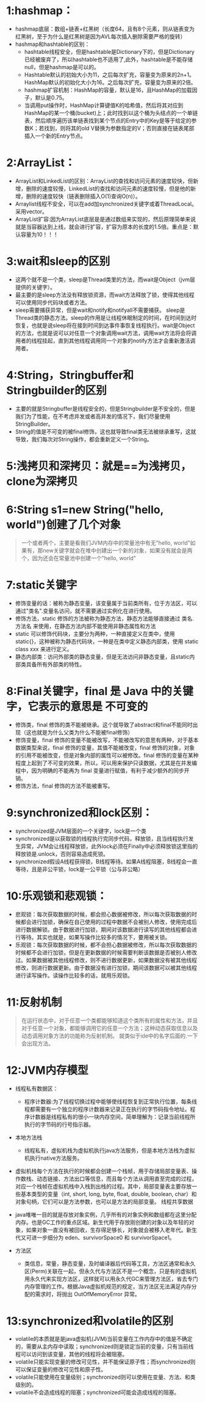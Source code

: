 
# 1:hashmap：
* hashmap底层：数组+链表+红黑树（长度64，且有8个元素，则从链表变为红黑树，至于为什么是红黑树是因为AVL每次插入删除需要严格的旋转）
* hashmap和hashtable的区别：
	* hashtable线程安全，但是hashtable是Dictionary下的，但是Dictionary已经被废弃了，所以hashtable也不适用了,此外，hashtable是不能存储null，但是hashmap是可以的。
	* Hashtable默认的初始大小为11，之后每次扩充，容量变为原来的2n+1。HashMap默认的初始化大小为16。之后每次扩充，容量变为原来的2倍。
	* hashmap扩容机制：HashMap的容量，默认是16，且HashMap的加载因子，默认是0.75。
	* 当调用put操作时，HashMap计算键值K的哈希值，然后将其对应到HashMap的某一个桶(bucket)上；此时找到以这个桶为头结点的一个单链表，然后顺序遍历该单链表找到某个节点的Entry中的Key是等于给定的参数K；若找到，则将其的old V替换为参数指定的V；否则直接在链表尾部插入一个新的Entry节点。
# 2:ArrayList：
* ArrayList和LinkedList的区别：ArrayList的查找和访问元素的速度较快，但新增，删除的速度较慢，LinkedList的查找和访问元素的速度较慢，但是他的新增，删除的速度较快（链表删除插入O(1)查询O(n)）。
* Arraylist线程不安全，可以在add加synchronized关键字或着ThreadLocal。采用vector。
* ArrayList扩容:因为ArrayList底层是是通过数组来实现的，然后原理简单来说就是当容器达到上线，就会进行扩容，扩容为原本的长度的1.5倍。重点是：默认容量为10！！！
# 3:wait和sleep的区别
* 这两个就不是一个类，sleep是Thread类里的方法，而wait是Object（jvm层提供的关键字）。
* 最主要的是sleep方法没有释放锁资源，而wait方法释放了锁，使得其他线程可以使用同步代码块或者方法。
* sleep需要捕获异常，但是wait和notify和notifyall不需要捕获。
sleep是Thread类的静态方法。sleep的作用是让线程休眠制定的时间，在时间到达时恢复，也就是说sleep将在接到时间到达事件事恢复线程执行。wait是Object的方法，也就是说可以对任意一个对象调用wait方法，调用wait方法将会将调用者的线程挂起，直到其他线程调用同一个对象的notify方法才会重新激活调用者。
# 4:String，Stringbuffer和Stringbuilder的区别
* 主要的就是Stringbuffer是线程安全的，但是Stringbuilder是不安全的，但是我们为了性能，在不考虑并发或者高并发的情况下，我们尽量使用StringBuilder。
* String的值是不可变的被final修饰，这也就导致final类无法被继承重写，这就导致，我们每次对String操作，都会重新定义一个String。
# 5:浅拷贝和深拷贝：就是==为浅拷贝，clone为深拷贝
# 6:String s1=new String("hello, world")创建了几个对象
>一个或者两个，主要是看我们JVM内存中的常量池中有无"hello, world"如果有，那new关键字就会在堆中创建出一个新的对象，如果没有就会是两个，因为还会在常量池中创建一个"hello, world"
# 7:static关键字
* 修饰变量的话：被称为静态变量，该变量属于当前类所有，位于方法区，可以通过"类名".变量名访问，就不需要通过实例化在进行使用。
* 修饰方法，static 修饰的方法被称为静态方法，静态方法能够直接通过 类名.方法名 来使用，在静态方法内部不能使用非静态属性和方法
* static 可以修饰代码块，主要分为两种，一种直接定义在类中，使用 static{}，这种被称为静态代码块，一种是在类中定义静态内部类，使用 static class xxx 来进行定义。
* 静态内部类：访问外部类的静态变量，但是无法访问非静态变量，且static内部类具备所有外部类的特性。
# 8:Final关键字，final 是 Java 中的关键字，它表示的意思是 不可变的
* 修饰类，final 修饰的类不能被继承。这个就导致了abstract和final不能同时出现（这也就是为什么父类为什么不能被final修饰）
* 修饰变量，final 修饰的变量不能被改写，不能被改写的意思有两种，对于基本数据类型来说，final 修饰的变量，其值不能被改变，final 修饰的对象，对象的引用不能被改变，但是对象内部的属性可以被修改。final 修饰的变量在某种程度上起到了不可变的效果，所以，可以用来保护只读数据，尤其是在并发编程中，因为明确的不能再为 final 变量进行赋值，有利于减少额外的同步开销。
* 修饰方法，final 修饰的方法不能被重写。
# 9:synchronized和lock区别：
* synchronized是JVM层面的一个关键字，lock是一个类
* synchronized是以获取锁的线程执行完同步代码，释放锁，且当线程执行发生异常，JVM会让线程释放锁，此外lock必须在Finally中必须释放锁这里指的释放锁是.unlock，否则容易造成死锁。
* synchronized假设A线程获得锁，B线程等待。如果A线程阻塞，B线程会一直等待，且是非公平锁，lock是一公平锁（公与非公略）
# 10:乐观锁和悲观锁：
* 悲观锁：每次获取数据的时候，都会担心数据被修改，所以每次获取数据的时候都会进行加锁，确保在自己使用的过程中数据不会被别人修改，使用完成后进行数据解锁。由于数据进行加锁，期间对该数据进行读写的其他线程都会进行等待。其实也就是，如果写操作比较多的情况下，要用被关锁。
* 乐观锁：每次获取数据的时候，都不会担心数据被修改，所以每次获取数据的时候都不会进行加锁，但是在更新数据的时候需要判断该数据是否被别人修改过。如果数据被其他线程修改，则不进行数据更新，如果数据没有被其他线程修改，则进行数据更新。由于数据没有进行加锁，期间该数据可以被其他线程进行读写操作。读操作比较多的话，就用乐观锁。
# 11:反射机制
>在运行状态中，对于任意一个类都能够知道这个类所有的属性和方法，并且对于任意一个对象，都能够调用它的任意一个方法；这种动态获取信息以及动态调用对象方法的功能称为反射机制。
就类似于ide中的名字后面的.一下会出现方法。
# 12:JVM内存模型
* 线程私有数据区：
	* 程序计数器:为了线程切换过程中能够使线程恢复到正常执行位置，每条线程都需要有一个独立的程序计数器来记录正在执行的字节码指令地址。程序计数器是线程私有的很小一块内存空间，简单理解为：记录当前线程所执行的字节码的行号指示器。

* 本地方法栈
	* 线程私有，虚拟机栈为虚拟机执行java方法服务，但是本地方法栈为虚拟机执行native方法服务。
* 虚拟机栈每个方法在执行的时候都会创建一个栈帧，用于存储局部变量表、操作数栈、动态链接、方法出口等信息，而且每个方法从调用直至完成的过程，对应一个栈帧在虚拟机栈中入栈到出栈的过程。其中，局部变量表主要存放一些基本类型的变量（int, short, long, byte, float, double, boolean, char）和 对象句柄，它们可以是方法参数，也可以是方法的局部变量。
线程共享数据
* java堆唯一目的就是存放对象实例，几乎所有的对象实例和数组都在这里分配内存。也是GC工作的重点区域。新生代用于存放刚创建的对象以及年轻的对象，如果对象一直没有被回收，生存得足够长，对象就会被移入老年代。新生代又可进一步细分为 eden、survivorSpace0 和 survivorSpace1。
* 方法区
	* 类信息，常量，静态变量，及时编译器后代码等工具，方法区通常和永久区(Perm)关联在一起，但永久代与方法区不是一个概念，只是有的虚拟机用永久代来实现方法区，这样就可以用永久代GC来管理方法区，省去专门内存管理的工作。根据Java虚拟机规范的规定，当方法区无法满足内存分配的需求时，将抛出 OutOfMemoryError 异常。
# 13:synchronized和volatile的区别
* volatile的本质就是是java虚拟机(JVM)当前变量在工作内存中的值是不确定的，需要从主内存中读取；synchronized则是锁定当前的变量，只有当前线程可以访问到该变量，其他的线程将会被阻塞。
* volatile只能实现变量的修改可见性，并不能保证原子性；而synchronized则可以保证变量的修改可见性和原子性。
* volatile只能使用在变量级别；synchronized则可以使用在变量、方法、和类级别的。
* volatile不会造成线程的阻塞；synchronized可能会造成线程的阻塞。
